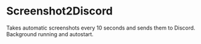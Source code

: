 # Screenshot2Discord
Takes automatic screenshots every 10 seconds and sends them to Discord. Background running and autostart.

